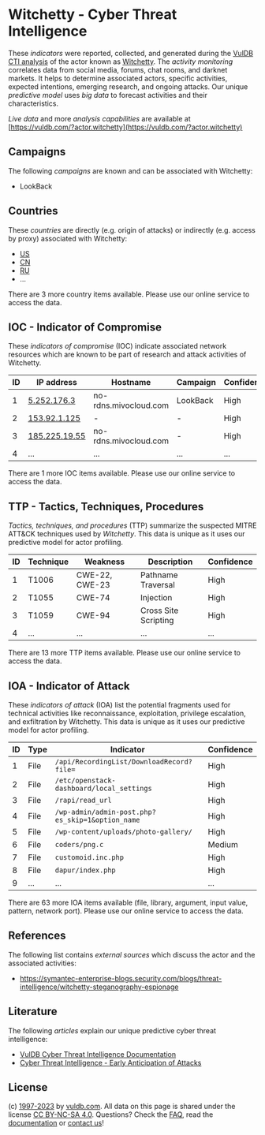 # Witchetty - Cyber Threat Intelligence

These _indicators_ were reported, collected, and generated during the [VulDB CTI analysis](https://vuldb.com/?kb.cti) of the actor known as [Witchetty](https://vuldb.com/?actor.witchetty). The _activity monitoring_ correlates data from social media, forums, chat rooms, and darknet markets. It helps to determine associated actors, specific activities, expected intentions, emerging research, and ongoing attacks. Our unique _predictive model_ uses _big data_ to forecast activities and their characteristics.

_Live data_ and more _analysis capabilities_ are available at [https://vuldb.com/?actor.witchetty](https://vuldb.com/?actor.witchetty)

## Campaigns

The following _campaigns_ are known and can be associated with Witchetty:

* LookBack

## Countries

These _countries_ are directly (e.g. origin of attacks) or indirectly (e.g. access by proxy) associated with Witchetty:

* [US](https://vuldb.com/?country.us)
* [CN](https://vuldb.com/?country.cn)
* [RU](https://vuldb.com/?country.ru)
* ...

There are 3 more country items available. Please use our online service to access the data.

## IOC - Indicator of Compromise

These _indicators of compromise_ (IOC) indicate associated network resources which are known to be part of research and attack activities of Witchetty.

ID | IP address | Hostname | Campaign | Confidence
-- | ---------- | -------- | -------- | ----------
1 | [5.252.176.3](https://vuldb.com/?ip.5.252.176.3) | no-rdns.mivocloud.com | LookBack | High
2 | [153.92.1.125](https://vuldb.com/?ip.153.92.1.125) | - | - | High
3 | [185.225.19.55](https://vuldb.com/?ip.185.225.19.55) | no-rdns.mivocloud.com | - | High
4 | ... | ... | ... | ...

There are 1 more IOC items available. Please use our online service to access the data.

## TTP - Tactics, Techniques, Procedures

_Tactics, techniques, and procedures_ (TTP) summarize the suspected MITRE ATT&CK techniques used by _Witchetty_. This data is unique as it uses our predictive model for actor profiling.

ID | Technique | Weakness | Description | Confidence
-- | --------- | -------- | ----------- | ----------
1 | T1006 | CWE-22, CWE-23 | Pathname Traversal | High
2 | T1055 | CWE-74 | Injection | High
3 | T1059 | CWE-94 | Cross Site Scripting | High
4 | ... | ... | ... | ...

There are 13 more TTP items available. Please use our online service to access the data.

## IOA - Indicator of Attack

These _indicators of attack_ (IOA) list the potential fragments used for technical activities like reconnaissance, exploitation, privilege escalation, and exfiltration by Witchetty. This data is unique as it uses our predictive model for actor profiling.

ID | Type | Indicator | Confidence
-- | ---- | --------- | ----------
1 | File | `/api/RecordingList/DownloadRecord?file=` | High
2 | File | `/etc/openstack-dashboard/local_settings` | High
3 | File | `/rapi/read_url` | High
4 | File | `/wp-admin/admin-post.php?es_skip=1&option_name` | High
5 | File | `/wp-content/uploads/photo-gallery/` | High
6 | File | `coders/png.c` | Medium
7 | File | `customoid.inc.php` | High
8 | File | `dapur/index.php` | High
9 | ... | ... | ...

There are 63 more IOA items available (file, library, argument, input value, pattern, network port). Please use our online service to access the data.

## References

The following list contains _external sources_ which discuss the actor and the associated activities:

* https://symantec-enterprise-blogs.security.com/blogs/threat-intelligence/witchetty-steganography-espionage

## Literature

The following _articles_ explain our unique predictive cyber threat intelligence:

* [VulDB Cyber Threat Intelligence Documentation](https://vuldb.com/?kb.cti)
* [Cyber Threat Intelligence - Early Anticipation of Attacks](https://www.scip.ch/en/?labs.20201022)

## License

(c) [1997-2023](https://vuldb.com/?kb.changelog) by [vuldb.com](https://vuldb.com/?kb.about). All data on this page is shared under the license [CC BY-NC-SA 4.0](https://creativecommons.org/licenses/by-nc-sa/4.0/). Questions? Check the [FAQ](https://vuldb.com/?kb.faq), read the [documentation](https://vuldb.com/?kb) or [contact us](https://vuldb.com/?contact)!
